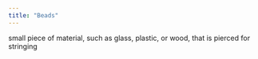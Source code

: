 ```yaml
---
title: "Beads"
---
```

small piece of material, such as glass, plastic, or wood, that is pierced for stringing

